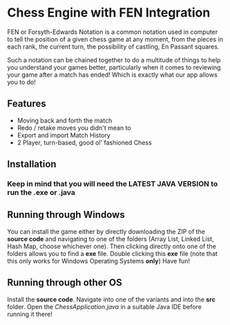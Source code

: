 # Chess Engine with FEN Integration

FEN or Forsyth-Edwards Notation is a common notation used in computer to tell the position of a given chess game at any moment, from the pieces in each rank, the current turn, the possibility of castling, En Passant squares. 

Such a notation can be chained together to do a multitude of things to help you understand your games better, particularly when it comes to reviewing your game after a match has ended! Which is exactly what our app allows you to do!

## Features
- Moving back and forth the match
- Redo / retake moves you didn't mean to
- Export and import Match History
- 2 Player, turn-based, good ol' fashioned Chess

## Installation
### Keep in mind that you will need the LATEST JAVA VERSION to run the .exe or .java

## Running through Windows
You can install the game either by directly downloading the ZIP of the **source code** and navigating to one of the folders (Array List, Linked List, Hash Map, choose whichever one). 
Then clicking directly onto one of the folders allows you to find a **exe** file.
Double clicking this **exe** file (note that this only works for Windows Operating Systems **only**)
Have fun!

## Running through other OS
Install the **source code**.
Navigate into one of the variants and into the **src** folder.
Open the *ChessApplication.java* in a suitable Java IDE before running it there!


